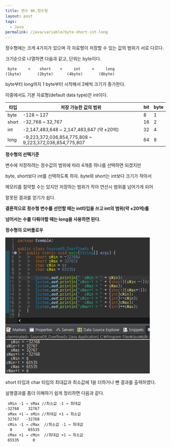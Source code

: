 ```yaml
---
title: 변수 06.정수형
layout: post
tags:
  - Java
permalink: /java/variable/byte-short-int-long
---
```


정수형에는 크게 4가지가 있으며 각 자료형이 저장할 수 있는 값의 범위가 서로 다르다.

크기순으로 나열하면 다음과 같고, 단위는 byte이다.

```
 byte     <    short    <     int     <     long 
(1byte)       (2byte)      (4byte)       (8byte)
```

byte부터 long까지 1 byte부터 시작해서 2배씩 크기가 증가한다.

이중에서도 기본 자료형(default data type)은 int이다.

| 타입 | 저장 가능한 값의 범위 | bit | byte |
| --- | --- | --- | --- |
| byte | \-128 ~ 127 | 8 | 1 |
| short | \-32,768 ~ 32,767 | 16 | 2 |
| int | \-2,147,483,648 ~ 2,147,483,647 (약 ±20억) | 32 | 4 |
| long | \-9,223,372,036,854,775,808 ~ 9,223,372,036,854,775,807 | 64 | 8 |

**정수형의 선택기준**

변수에 저장하려는 정수값의 범위에 따라 4개중 하나를 선택하면 되겠지만

byte, short보다 int를 선택하도록 하자. byte와 short는 int보다 크기가 작아서

메모리를 절약할 수는 있지만 저장하는 범위가 작아 연산시 범위를 넘어가게 되어

잘못된 결과를 얻기가 쉽다.

**결론적으로 정수형 변수를 선언할 때는 int타입을 쓰고 int의 범위(약 ±20억)를**

**넘어서는 수를 다뤄야할 때는 long을 사용하면 된다.**

**정수형의 오버플로우**

![](./../../assets/images/java/variable/byte-short-int-long/1.png)

short 타입과 char 타입의 최대값과 최소값에 1을 더하거나 뺀 결과를 출력하였다.

실행결과를 좀더 이해하기 쉽게 정리하면 다음과 같다.

```
 sMin -1 → sMax	//최소값 -1 → 최대값
-32768    32767
 sMax +1 → sMin	//최대값 +1 → 최소값
 32767   -32768
 cMin -1 → cMax  //최소값 -1 → 최대값
  0       65535
 cMax +1 → cMin  //최대값 +1 → 최소값
 65535      0
```
